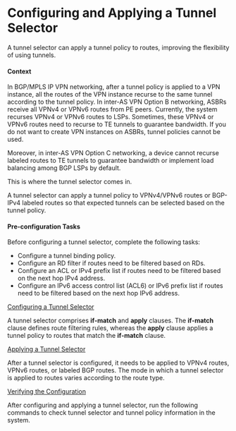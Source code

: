 Configuring and Applying a Tunnel Selector
==========================================

A tunnel selector can apply a tunnel policy to routes, improving the flexibility of using tunnels.

#### Context

In BGP/MPLS IP VPN networking, after a tunnel policy is applied to a VPN instance, all the routes of the VPN instance recurse to the same tunnel according to the tunnel policy. In inter-AS VPN Option B networking, ASBRs receive all VPNv4 or VPNv6 routes from PE peers. Currently, the system recurses VPNv4 or VPNv6 routes to LSPs. Sometimes, these VPNv4 or VPNv6 routes need to recurse to TE tunnels to guarantee bandwidth. If you do not want to create VPN instances on ASBRs, tunnel policies cannot be used.

Moreover, in inter-AS VPN Option C networking, a device cannot recurse labeled routes to TE tunnels to guarantee bandwidth or implement load balancing among BGP LSPs by default.

This is where the tunnel selector comes in.

A tunnel selector can apply a tunnel policy to VPNv4/VPNv6 routes or BGP-IPv4 labeled routes so that expected tunnels can be selected based on the tunnel policy.


#### Pre-configuration Tasks

Before configuring a tunnel selector, complete the following tasks:

* Configure a tunnel binding policy.
* Configure an RD filter if routes need to be filtered based on RDs.
* Configure an ACL or IPv4 prefix list if routes need to be filtered based on the next hop IPv4 address.
* Configure an IPv6 access control list (ACL6) or IPv6 prefix list if routes need to be filtered based on the next hop IPv6 address.


[Configuring a Tunnel Selector](../../../../software/nev8r10_vrpv8r16/user/vrp/dc_vrp_tnlm_cfg_0022_1.html)

A tunnel selector comprises **if-match** and **apply** clauses. The **if-match** clause defines route filtering rules, whereas the **apply** clause applies a tunnel policy to routes that match the **if-match** clause.

[Applying a Tunnel Selector](../../../../software/nev8r10_vrpv8r16/user/vrp/dc_vrp_tnlm_cfg_0023_1.html)

After a tunnel selector is configured, it needs to be applied to VPNv4 routes, VPNv6 routes, or labeled BGP routes. The mode in which a tunnel selector is applied to routes varies according to the route type.

[Verifying the Configuration](../../../../software/nev8r10_vrpv8r16/user/vrp/dc_vrp_tnlm_cfg_0024_1.html)

After configuring and applying a tunnel selector, run the following commands to check tunnel selector and tunnel policy information in the system.
